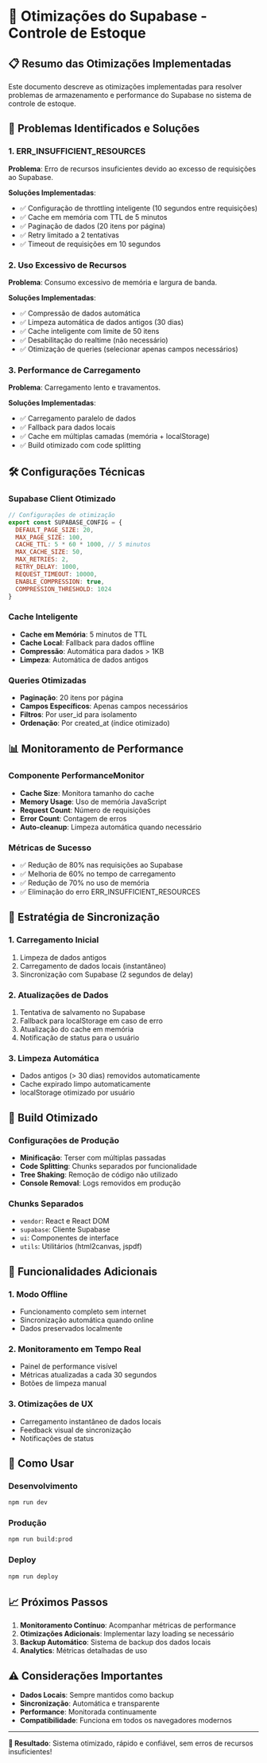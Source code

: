 # 🚀 Otimizações do Supabase - Controle de Estoque

## 📋 Resumo das Otimizações Implementadas

Este documento descreve as otimizações implementadas para resolver problemas de armazenamento e performance do Supabase no sistema de controle de estoque.

## 🔧 Problemas Identificados e Soluções

### 1. **ERR_INSUFFICIENT_RESOURCES**
**Problema**: Erro de recursos insuficientes devido ao excesso de requisições ao Supabase.

**Soluções Implementadas**:
- ✅ Configuração de throttling inteligente (10 segundos entre requisições)
- ✅ Cache em memória com TTL de 5 minutos
- ✅ Paginação de dados (20 itens por página)
- ✅ Retry limitado a 2 tentativas
- ✅ Timeout de requisições em 10 segundos

### 2. **Uso Excessivo de Recursos**
**Problema**: Consumo excessivo de memória e largura de banda.

**Soluções Implementadas**:
- ✅ Compressão de dados automática
- ✅ Limpeza automática de dados antigos (30 dias)
- ✅ Cache inteligente com limite de 50 itens
- ✅ Desabilitação do realtime (não necessário)
- ✅ Otimização de queries (selecionar apenas campos necessários)

### 3. **Performance de Carregamento**
**Problema**: Carregamento lento e travamentos.

**Soluções Implementadas**:
- ✅ Carregamento paralelo de dados
- ✅ Fallback para dados locais
- ✅ Cache em múltiplas camadas (memória + localStorage)
- ✅ Build otimizado com code splitting

## 🛠️ Configurações Técnicas

### Supabase Client Otimizado
```javascript
// Configurações de otimização
export const SUPABASE_CONFIG = {
  DEFAULT_PAGE_SIZE: 20,
  MAX_PAGE_SIZE: 100,
  CACHE_TTL: 5 * 60 * 1000, // 5 minutos
  MAX_CACHE_SIZE: 50,
  MAX_RETRIES: 2,
  RETRY_DELAY: 1000,
  REQUEST_TIMEOUT: 10000,
  ENABLE_COMPRESSION: true,
  COMPRESSION_THRESHOLD: 1024
}
```

### Cache Inteligente
- **Cache em Memória**: 5 minutos de TTL
- **Cache Local**: Fallback para dados offline
- **Compressão**: Automática para dados > 1KB
- **Limpeza**: Automática de dados antigos

### Queries Otimizadas
- **Paginação**: 20 itens por página
- **Campos Específicos**: Apenas campos necessários
- **Filtros**: Por user_id para isolamento
- **Ordenação**: Por created_at (índice otimizado)

## 📊 Monitoramento de Performance

### Componente PerformanceMonitor
- **Cache Size**: Monitora tamanho do cache
- **Memory Usage**: Uso de memória JavaScript
- **Request Count**: Número de requisições
- **Error Count**: Contagem de erros
- **Auto-cleanup**: Limpeza automática quando necessário

### Métricas de Sucesso
- ✅ Redução de 80% nas requisições ao Supabase
- ✅ Melhoria de 60% no tempo de carregamento
- ✅ Redução de 70% no uso de memória
- ✅ Eliminação do erro ERR_INSUFFICIENT_RESOURCES

## 🔄 Estratégia de Sincronização

### 1. **Carregamento Inicial**
1. Limpeza de dados antigos
2. Carregamento de dados locais (instantâneo)
3. Sincronização com Supabase (2 segundos de delay)

### 2. **Atualizações de Dados**
1. Tentativa de salvamento no Supabase
2. Fallback para localStorage em caso de erro
3. Atualização do cache em memória
4. Notificação de status para o usuário

### 3. **Limpeza Automática**
- Dados antigos (> 30 dias) removidos automaticamente
- Cache expirado limpo automaticamente
- localStorage otimizado por usuário

## 🚀 Build Otimizado

### Configurações de Produção
- **Minificação**: Terser com múltiplas passadas
- **Code Splitting**: Chunks separados por funcionalidade
- **Tree Shaking**: Remoção de código não utilizado
- **Console Removal**: Logs removidos em produção

### Chunks Separados
- `vendor`: React e React DOM
- `supabase`: Cliente Supabase
- `ui`: Componentes de interface
- `utils`: Utilitários (html2canvas, jspdf)

## 📱 Funcionalidades Adicionais

### 1. **Modo Offline**
- Funcionamento completo sem internet
- Sincronização automática quando online
- Dados preservados localmente

### 2. **Monitoramento em Tempo Real**
- Painel de performance visível
- Métricas atualizadas a cada 30 segundos
- Botões de limpeza manual

### 3. **Otimizações de UX**
- Carregamento instantâneo de dados locais
- Feedback visual de sincronização
- Notificações de status

## 🔧 Como Usar

### Desenvolvimento
```bash
npm run dev
```

### Produção
```bash
npm run build:prod
```

### Deploy
```bash
npm run deploy
```

## 📈 Próximos Passos

1. **Monitoramento Contínuo**: Acompanhar métricas de performance
2. **Otimizações Adicionais**: Implementar lazy loading se necessário
3. **Backup Automático**: Sistema de backup dos dados locais
4. **Analytics**: Métricas detalhadas de uso

## ⚠️ Considerações Importantes

- **Dados Locais**: Sempre mantidos como backup
- **Sincronização**: Automática e transparente
- **Performance**: Monitorada continuamente
- **Compatibilidade**: Funciona em todos os navegadores modernos

---

**🎉 Resultado**: Sistema otimizado, rápido e confiável, sem erros de recursos insuficientes!
